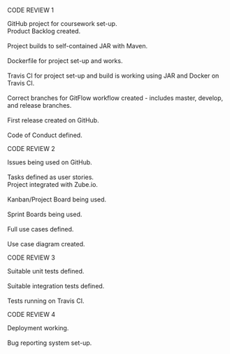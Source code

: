 CODE REVIEW 1

GitHub project for coursework set-up.<br/>
Product Backlog created.<br/>	
Project builds to self-contained JAR with Maven.<br/>	
Dockerfile for project set-up and works.<br/>	
Travis CI for project set-up and build is working using JAR and Docker on Travis CI.<br/>	
Correct branches for GitFlow workflow created - includes master, develop, and release branches.<br/>	
First release created on GitHub.<br/>	
Code of Conduct defined.<br/>

CODE REVIEW 2

Issues being used on GitHub.<br/>	
Tasks defined as user stories.<br/>	
Project integrated with Zube.io.<br/>	
Kanban/Project Board being used.<br/>	
Sprint Boards being used.<br/>	
Full use cases defined.<br/>	
Use case diagram created.<br/>

CODE REVIEW 3

Suitable unit tests defined.<br/>	
Suitable integration tests defined.<br/>	
Tests running on Travis CI.<br/>

CODE REVIEW 4

Deployment working.<br/>	
Bug reporting system set-up.<br/>
